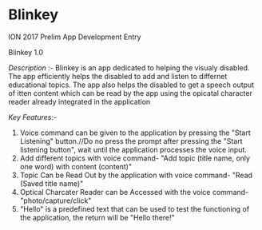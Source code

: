 # Blinkey
ION 2017 Prelim App Development Entry


Blinkey 1.0

*Description* :-
Blinkey is an app dedicated to helping the visualy disabled. The app efficiently helps the disabled to add and listen to differnet 
educational topics. The app also helps the disabled to get a speech output of itten content which can be read by the app using the opicatal character reader
already integrated in the application

*Key Features*:-
1. Voice command can be given to the application by pressing the "Start Listening" button.//Do no press the prompt after pressing the "Start listening button", wait until the application processes the voice input.
1. Add different topics with voice command- "Add topic (title name, only one word) with content (content)"
2. Topic Can be Read Out by the application with voice command- "Read (Saved title name)"
3. Optical Charcater Reader can be Accessed with the voice command- "photo/capture/click"
4. "Hello" is a predefined text that can be used to test the functioning of the application, the return will be "Hello there!"   
